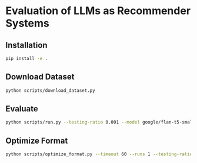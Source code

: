 # Evaluation of LLMs as Recommender Systems

## Installation

```sh
pip install -e .
```

## Download Dataset

```sh
python scripts/download_dataset.py
```

## Evaluate

```sh
python scripts/run.py --testing-ratio 0.001 --model google/flan-t5-small --shots 1
```

## Optimize Format

```sh
python scripts/optimize_format.py --timeout 60 --runs 1 --testing-ratio 0.001 --exclude-empty-answer-mark --model google/flan-t5-small
```
